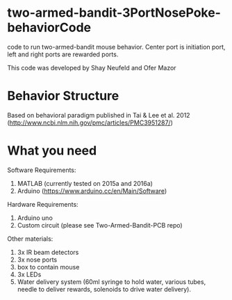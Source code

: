 # two-armed-bandit-3PortNosePoke-behaviorCode
code to run two-armed-bandit mouse behavior. Center port is initiation port, left and right ports are rewarded ports.

This code was developed by Shay Neufeld and Ofer Mazor

# Behavior Structure
Based on behavioral paradigm published in Tai & Lee et al. 2012 (http://www.ncbi.nlm.nih.gov/pmc/articles/PMC3951287/)


# What you need
Software Requirements:  
1. MATLAB (currently tested on 2015a and 2016a)  
2. Arduino (https://www.arduino.cc/en/Main/Software)  

Hardware Requirements:  
1. Arduino uno  
2. Custom circuit (please see Two-Armed-Bandit-PCB repo)  

Other materials:  
1. 3x IR beam detectors  
2. 3x nose ports  
3. box to contain mouse  
4. 3x LEDs  
5. Water delivery system (60ml syringe to hold water, various tubes, needle to deliver rewards, solenoids to drive water delivery).  

 

